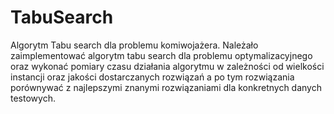 # TabuSearch
Algorytm Tabu search dla problemu komiwojażera.
Należało zaimplementować algorytm tabu search dla problemu optymalizacyjnego oraz wykonać pomiary
czasu działania algorytmu w zależności od wielkości instancji oraz jakości dostarczanych rozwiązań
a po tym rozwiązania porównywać z najlepszymi znanymi rozwiązaniami dla konkretnych danych testowych.
